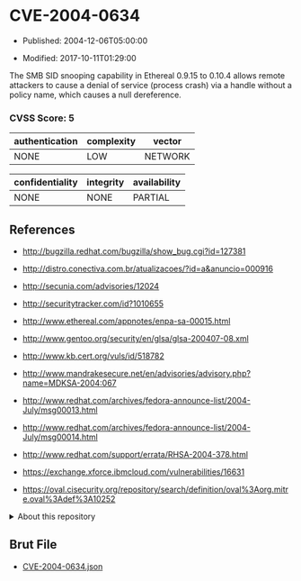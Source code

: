 # CVE-2004-0634

- Published: 2004-12-06T05:00:00

- Modified: 2017-10-11T01:29:00

The SMB SID snooping capability in Ethereal 0.9.15 to 0.10.4 allows remote attackers to cause a denial of service (process crash) via a handle without a policy name, which causes a null dereference.

### CVSS Score: **5**

| authentication | complexity | vector |
| --- | --- | --- |
| NONE | LOW | NETWORK |

| confidentiality | integrity | availability |
| --- | --- | --- |
| NONE | NONE | PARTIAL |

## References

* http://bugzilla.redhat.com/bugzilla/show_bug.cgi?id=127381

* http://distro.conectiva.com.br/atualizacoes/?id=a&anuncio=000916

* http://secunia.com/advisories/12024

* http://securitytracker.com/id?1010655

* http://www.ethereal.com/appnotes/enpa-sa-00015.html

* http://www.gentoo.org/security/en/glsa/glsa-200407-08.xml

* http://www.kb.cert.org/vuls/id/518782

* http://www.mandrakesecure.net/en/advisories/advisory.php?name=MDKSA-2004:067

* http://www.redhat.com/archives/fedora-announce-list/2004-July/msg00013.html

* http://www.redhat.com/archives/fedora-announce-list/2004-July/msg00014.html

* http://www.redhat.com/support/errata/RHSA-2004-378.html

* https://exchange.xforce.ibmcloud.com/vulnerabilities/16631

* https://oval.cisecurity.org/repository/search/definition/oval%3Aorg.mitre.oval%3Adef%3A10252

<details>
<summary>About this repository</summary> 

  This repository is part of the project [Live Hack CVE](https://github.com/Live-Hack-CVE). Main website can be found [www.live-hack.org](https://www.live-hack.org) 
  
  Made by [Sn0wAlice](https://github.com/Sn0wAlice) for the people that care about security and need to have a feed of the latest CVEs. Hope you enjoy it, don't forget to star the repo and follow me on [Twitter](https://twitter.com/Sn0wAlice) and [Github](https://github.com/Sn0wAlice). And that is my [personnal website](https://www.alice-snow.me/)

  - [Home Page](https://github.com/Live-Hack-CVE)
  - [Framework](https://github.com/Live-Hack-CVE/cve-framework)
  - [CVE database](https://github.com/Live-Hack-CVE/full_database)
  - [Changelog](https://github.com/Live-Hack-CVE/Changelog)
</details>

## Brut File

* [CVE-2004-0634.json](https://raw.githubusercontent.com/Live-Hack-CVE/full_database/main/cves/2004/CVE-2004-0634.json)

